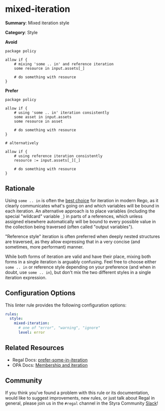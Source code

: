 # mixed-iteration

**Summary**: Mixed iteration style

**Category**: Style

**Avoid**
```rego
package policy

allow if {
    # mixing 'some .. in' and reference iteration
    some resource in input.assets[_]

    # do something with resource
}
```

**Prefer**
```rego
package policy

allow if {
    # using 'some .. in' iteration consistently
    some asset in input.assets
    some resource in asset

    # do something with resource
}

# alternatively

allow if {
    # using reference iteration consistently
    resource := input.assets[_][_]

    # do something with resource
}
```

## Rationale

Using `some .. in` is often the [best choice](https://docs.styra.com/regal/rules/style/prefer-some-in-iteration) for
iteration in modern Rego, as it clearly communicates what's going on and which variables will be bound in each
iteration. An alternative approach is to place variables (including the special "wildcard" variable `_`) in parts of a
references, which unless assigned elsewhere automatically will be bound to every possible value in the collection being
traversed (often called "output variables").

"Reference style" iteration is often preferred when deeply nested structures are traversed, as they allow
expressing that in a very concise (and sometimes, more performant) manner.

While both forms of iteration are valid and have their place, mixing both forms in a single iteration is arguably
confusing. Feel free to choose either `some .. in` or reference style depending on your preference (and when in doubt,
use `some .. in`), but don't mix the two different styles in a single iteration expression.

## Configuration Options

This linter rule provides the following configuration options:

```yaml
rules:
  style:
    mixed-iteration:
      # one of "error", "warning", "ignore"
      level: error
```

## Related Resources

- Regal Docs: [prefer-some-in-iteration](https://docs.styra.com/regal/rules/style/prefer-some-in-iteration)
- OPA Docs: [Membership and iteration](https://www.openpolicyagent.org/docs/latest/policy-language/#membership-and-iteration-in)

## Community

If you think you've found a problem with this rule or its documentation, would like to suggest improvements, new rules,
or just talk about Regal in general, please join us in the `#regal` channel in the Styra Community
[Slack](https://inviter.co/styra)!
